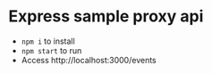Express sample proxy api
==========================

- `npm i` to install
- `npm start` to run
- Access http://localhost:3000/events